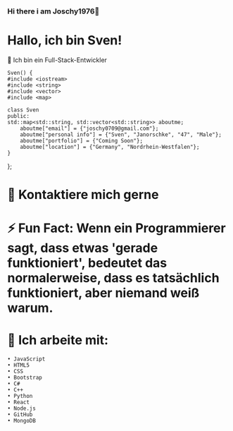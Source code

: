 ### Hi there i am Joschy1976👋

# Hallo, ich bin Sven! 

 Ich bin ein Full-Stack-Entwickler


    Sven() {
    #include <iostream>
    #include <string>
    #include <vector>
    #include <map>

    class Sven 
    public:
    std::map<std::string, std::vector<std::string>> aboutme;
        aboutme["email"] = {"joschy0709@gmail.com"};
        aboutme["personal info"] = {"Sven", "Janorschke", "47", "Male"};
        aboutme["portfolio"] = {"Coming Soon"};
        aboutme["location"] = {"Germany", "Nordrhein-Westfalen"};
    }
};
# 💬 Kontaktiere mich gerne

# ⚡ Fun Fact: Wenn ein Programmierer sagt, dass etwas 'gerade funktioniert', bedeutet das    	 	           normalerweise, dass es tatsächlich funktioniert, aber niemand weiß warum.

# 🤔 Ich arbeite mit:
    • JavaScript
    • HTML5
    • CSS
    • Bootstrap
    • C#
    • C++
    • Python
    • React
    • Node.js
    • GitHub
    • MongoDB
